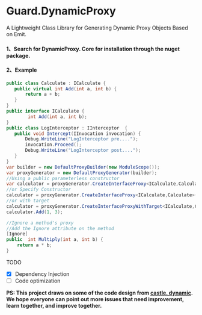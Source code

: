 # Guard.DynamicProxy
A Lightweight Class Library for Generating Dynamic Proxy Objects Based on Emit.

#### 1、Search for DynamicProxy. Core for installation through the nuget package.

#### 2、Example

```c#
public class Calculate : ICalculate {
   public virtual int Add(int a, int b) {
       return a + b;
   }
}
public interface ICalculate {
        int Add(int a, int b);
}
public class LogInterceptor : IInterceptor  {
   public void Intercept(IInvocation invocation) {
       Debug.WriteLine("LogInterceptor pre....");
       invocation.Proceed();
       Debug.WriteLine("LogInterceptor post....");
   }
}
var builder = new DefaultProxyBuilder(new ModuleScope());
var proxyGenerator = new DefaultProxyGenerator(builder);
//Using a public parameterless constructor
var calculator = proxyGenerator.CreateInterfaceProxy<ICalculate,Calculate>(new LogInterceptor());
//or Specify Constructor
calculator = proxyGenerator.CreateInterfaceProxy<ICalculate,Calculate>(new object[]{"test"},new LogInterceptor());
//or with target 
calculator = proxyGenerator.CreateInterfaceProxyWithTarget<ICalculate,Calculate>(new Calculate(),new LogInterceptor());
calculator.Add(1, 3);

//Ignore a method's proxy
//Add the Ignore attribute on the method
[Ignore]
public  int Multiply(int a, int b) {
    return a * b;
}
```

TODO

- [x] Dependency Injection
- [ ] Code optimization

**PS: This project draws on some of the code design from [castle. dynamic](https://github.com/castleproject/Core.git). We hope everyone can point out more issues that need improvement, learn together, and improve together.**
